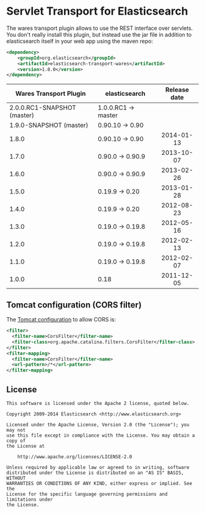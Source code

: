 Servlet Transport for Elasticsearch
==================================

The wares transport plugin allows to use the REST interface over servlets. You don't really install this plugin,
but instead use the jar file in addition to elasticsearch itself in your web app using the maven repo:

```xml
<dependency>
    <groupId>org.elasticsearch</groupId>
    <artifactId>elasticsearch-transport-wares</artifactId>
    <version>1.8.0</version>
</dependency>
```

|   Wares Transport Plugin    | elasticsearch         | Release date |
|-----------------------------|-----------------------|:------------:|
| 2.0.0.RC1-SNAPSHOT (master) | 1.0.0.RC1 -> master   |              |
| 1.9.0-SNAPSHOT (master)     | 0.90.10 -> 0.90       |              |
| 1.8.0                       | 0.90.10 -> 0.90       |  2014-01-13  |
| 1.7.0                       | 0.90.0 -> 0.90.9      |  2013-10-07  |
| 1.6.0                       | 0.90.0 -> 0.90.9      |  2013-02-26  |
| 1.5.0                       | 0.19.9 -> 0.20        |  2013-01-28  |
| 1.4.0                       | 0.19.9 -> 0.20        |  2012-08-23  |
| 1.3.0                       | 0.19.0 -> 0.19.8      |  2012-05-16  |
| 1.2.0                       | 0.19.0 -> 0.19.8      |  2012-02-13  |
| 1.1.0                       | 0.19.0 -> 0.19.8      |  2012-02-07  |
| 1.0.0                       | 0.18                  |  2011-12-05  |


Tomcat configuration (CORS filter)
----------------------------------

The [Tomcat configuration](http://tomcat.apache.org/tomcat-7.0-doc/config/filter.html#CORS_Filter) to allow CORS is:

```xml
<filter>
  <filter-name>CorsFilter</filter-name>
  <filter-class>org.apache.catalina.filters.CorsFilter</filter-class>
</filter>
<filter-mapping>
  <filter-name>CorsFilter</filter-name>
  <url-pattern>/*</url-pattern>
</filter-mapping>
```

License
-------

    This software is licensed under the Apache 2 license, quoted below.

    Copyright 2009-2014 Elasticsearch <http://www.elasticsearch.org>

    Licensed under the Apache License, Version 2.0 (the "License"); you may not
    use this file except in compliance with the License. You may obtain a copy of
    the License at

        http://www.apache.org/licenses/LICENSE-2.0

    Unless required by applicable law or agreed to in writing, software
    distributed under the License is distributed on an "AS IS" BASIS, WITHOUT
    WARRANTIES OR CONDITIONS OF ANY KIND, either express or implied. See the
    License for the specific language governing permissions and limitations under
    the License.
